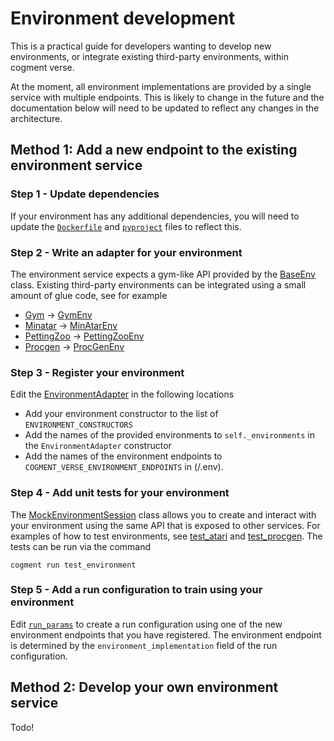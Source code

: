 # Environment development

This is a practical guide for developers wanting to develop new environments, or integrate existing third-party environments, within cogment verse.

At the moment, all environment implementations are provided by a single service
with multiple endpoints. This is likely to change in the future and the documentation
below will need to be updated to reflect any changes in the architecture.

## Method 1: Add a new endpoint to the existing environment service

### Step 1 - Update dependencies

If your environment has any additional dependencies, you will need to update the [`Dockerfile`](/environment/Dockerfile) and [`pyproject`](/environemtn/pyproject.toml)
files to reflect this.

### Step 2 - Write an adapter for your environment

The environment service expects a gym-like API provided by the [BaseEnv](/environment/cogment_verse_environment/base.py) class. Existing third-party environments can be
integrated using a small amount of glue code, see for example

- [Gym](https://github.com/openai/gym) -> [GymEnv](/environment/cogment_verse_environment/gym_env.py)
- [Minatar](https://github.com/kenjyoung/MinAtar) -> [MinAtarEnv](/environment/cogment_verse_environment/minatarenv.py)
- [PettingZoo](https://github.com/Farama-Foundation/PettingZoo) -> [PettingZooEnv](/environment/cogment_verse_environment/zoo_env.py)
- [Procgen](https://github.com/openai/procgen) -> [ProcGenEnv](/environment/cogment_verse_environment/procgen_env.py)

### Step 3 - Register your environment

Edit the [EnvironmentAdapter](/environment/cogment_verse_environment/environment_adapter.py) in the following locations

- Add your environment constructor to the list of `ENVIRONMENT_CONSTRUCTORS`
- Add the names of the provided environments to `self._environments` in the `EnvironmentAdapter` constructor
- Add the names of the environment endpoints to `COGMENT_VERSE_ENVIRONMENT_ENDPOINTS` in (/.env).

### Step 4 - Add unit tests for your environment

The [MockEnvironmentSession](/environment/tests/mock_environment_session.py) class
allows you to create and interact with your environment using the same API that
is exposed to other services. For examples of how to test environments, see
[test_atari](/environment/tests/test_atari.py) and [test_procgen](/environment/tests/test_procgen.py). The tests can be run via the command

```
cogment run test_environment
```

### Step 5 - Add a run configuration to train using your environment

Edit [`run_params`](/run_params.yaml) to create a run configuration using one of the
new environment endpoints that you have registered. The environment endpoint is
determined by the `environment_implementation` field of the run configuration.

## Method 2: Develop your own environment service

Todo!
